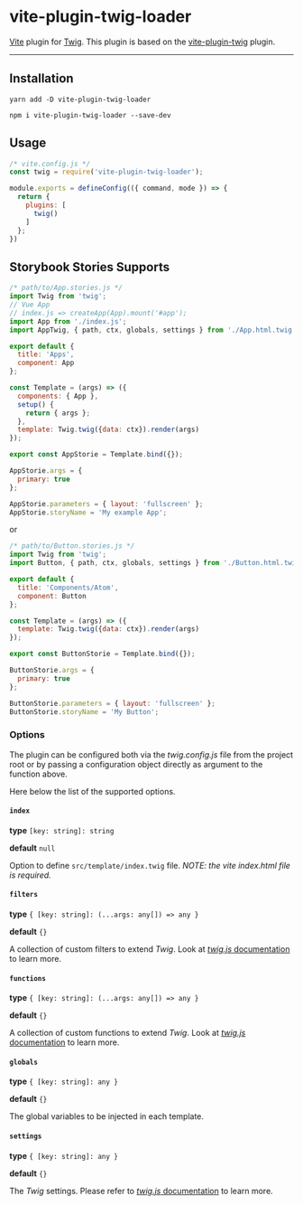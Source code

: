 # vite-plugin-twig-loader

[Vite](https://github.com/vitejs/vite) plugin for [Twig](https://github.com/twigjs/twig.js/). This plugin is based on the [vite-plugin-twig](https://github.com/fiadone/vite-plugin-twig) plugin.

---

## Installation
```shell
yarn add -D vite-plugin-twig-loader
```

```shell
npm i vite-plugin-twig-loader --save-dev
```

## Usage

```js
/* vite.config.js */
const twig = require('vite-plugin-twig-loader');

module.exports = defineConfig(({ command, mode }) => {
  return {
    plugins: [
      twig()
    ]
  };
})
```

## Storybook Stories Supports

```js
/* path/to/App.stories.js */
import Twig from 'twig';
// Vue App
// index.js => createApp(App).mount('#app');
import App from './index.js';
import AppTwig, { path, ctx, globals, settings } from './App.html.twig';

export default {
  title: 'Apps',
  component: App
};

const Template = (args) => ({
  components: { App },
  setup() {
    return { args };
  },
  template: Twig.twig({data: ctx}).render(args)
});

export const AppStorie = Template.bind({});

AppStorie.args = {
  primary: true
};

AppStorie.parameters = { layout: 'fullscreen' };
AppStorie.storyName = 'My example App';
```
or
```js
/* path/to/Button.stories.js */
import Twig from 'twig';
import Button, { path, ctx, globals, settings } from './Button.html.twig';

export default {
  title: 'Components/Atom',
  component: Button
};

const Template = (args) => ({
  template: Twig.twig({data: ctx}).render(args)
});

export const ButtonStorie = Template.bind({});

ButtonStorie.args = {
  primary: true
};

ButtonStorie.parameters = { layout: 'fullscreen' };
ButtonStorie.storyName = 'My Button';
```

### Options
The plugin can be configured both via the *twig.config.js* file from the project root or by passing a configuration object directly as argument to the function above.

Here below the list of the supported options.

#### `index`
__type__ `[key: string]: string`

__default__ `null`

Option to define `src/template/index.twig` file. *NOTE: the vite index.html file is required.*

#### `filters`
__type__ `{ [key: string]: (...args: any[]) => any }`

__default__ `{}`

A collection of custom filters to extend *Twig*. Look at [*twig.js* documentation](https://github.com/twigjs/twig.js/wiki/Extending-twig.js) to learn more.

#### `functions`
__type__ `{ [key: string]: (...args: any[]) => any }`

__default__ `{}`

A collection of custom functions to extend *Twig*. Look at [*twig.js* documentation](https://github.com/twigjs/twig.js/wiki/Extending-twig.js) to learn more.

#### `globals`
__type__ `{ [key: string]: any }`

__default__ `{}`

The global variables to be injected in each template.

#### `settings`
__type__ `{ [key: string]: any }`

__default__ `{}`

The *Twig* settings. Please refer to [*twig.js* documentation](https://github.com/twigjs/twig.js/wiki/) to learn more.
